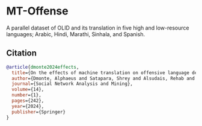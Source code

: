 # MT-Offense
A parallel dataset of OLID and its translation in five high and low-resource languages; Arabic, Hindi, Marathi, Sinhala, and Spanish.

Citation
----
```bibtex
@article{dmonte2024effects,
  title={On the effects of machine translation on offensive language detection},
  author={Dmonte, Alphaeus and Satapara, Shrey and Alsudais, Rehab and Ranasinghe, Tharindu and Zampieri, Marcos},
  journal={Social Network Analysis and Mining},
  volume={14},
  number={1},
  pages={242},
  year={2024},
  publisher={Springer}
}
```
